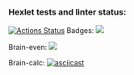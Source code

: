 ### Hexlet tests and linter status:
[![Actions Status](https://github.com/Gfadik/python-project-49/actions/workflows/hexlet-check.yml/badge.svg)](https://github.com/Gfadik/python-project-49/actions)
Badges: <a href="https://codeclimate.com/github/Gfadik/python-project-49/maintainability"><img src="https://api.codeclimate.com/v1/badges/8c797bf12fde323dadf9/maintainability" /></a>

Brain-even: <a href="https://asciinema.org/a/vF9h6IjmhpjQv4Mymg2uxbWyY" target="_blank"><img src="https://asciinema.org/a/vF9h6IjmhpjQv4Mymg2uxbWyY.svg" /></a>

Brain-calc: [![asciicast](https://asciinema.org/a/VF0cyHlofM6MXKpsbmaTejrnF.svg)](https://asciinema.org/a/VF0cyHlofM6MXKpsbmaTejrnF)